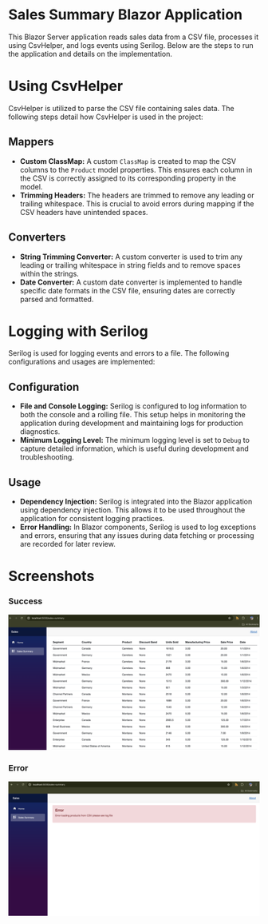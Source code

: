 # Sales Summary Blazor Application

This Blazor Server application reads sales data from a CSV file, processes it using CsvHelper, and logs events using Serilog. Below are the steps to run the application and details on the implementation.


# Using CsvHelper

CsvHelper is utilized to parse the CSV file containing sales data. The following steps detail how CsvHelper is used in the project:

## Mappers

- **Custom ClassMap:** A custom `ClassMap` is created to map the CSV columns to the `Product` model properties. This ensures each column in the CSV is correctly assigned to its corresponding property in the model.
- **Trimming Headers:** The headers are trimmed to remove any leading or trailing whitespace. This is crucial to avoid errors during mapping if the CSV headers have unintended spaces.

## Converters

- **String Trimming Converter:** A custom converter is used to trim any leading or trailing whitespace in string fields and to remove spaces within the strings.
- **Date Converter:** A custom date converter is implemented to handle specific date formats in the CSV file, ensuring dates are correctly parsed and formatted.

# Logging with Serilog

Serilog is used for logging events and errors to a file. The following configurations and usages are implemented:

## Configuration

- **File and Console Logging:** Serilog is configured to log information to both the console and a rolling file. This setup helps in monitoring the application during development and maintaining logs for production diagnostics.
- **Minimum Logging Level:** The minimum logging level is set to `Debug` to capture detailed information, which is useful during development and troubleshooting.

## Usage

- **Dependency Injection:** Serilog is integrated into the Blazor application using dependency injection. This allows it to be used throughout the application for consistent logging practices.
- **Error Handling:** In Blazor components, Serilog is used to log exceptions and errors, ensuring that any issues during data fetching or processing are recorded for later review.

# Screenshots

### Success

![Success Screenshot](screenshots/success.png)

### Error

![Error Screenshot](screenshots/error.png)
